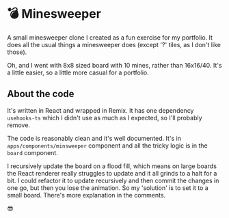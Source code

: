 # 💣 Minesweeper

A small minesweeper clone I created as a fun exercise for my portfolio. It does all the usual things a minesweeper does (except '?' tiles, as I don't like those).

Oh, and I went with 8x8 sized board with 10 mines, rather than 16x16/40. It's a little easier, so a little more casual for a portfolio.

## About the code

It's written in React and wrapped in Remix. It has one dependency `usehooks-ts` which I didn't use as much as I expected, so I'll probably remove.

The code is reasonably clean and it's well documented. It's in `apps/components/minsweeper` component and all the tricky logic is in the `board` component.

I recursively update the board on a flood fill, which means on large boards the React renderer really struggles to update and it all grinds to a halt for a bit. I could refactor it to update  recursively and then commit the changes in one go, but then you lose the animation. So my 'solution' is to set it to a small board. There's more explanation in the comments.

😎